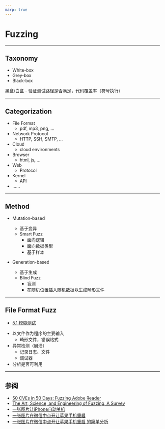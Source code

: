 ```yaml
---
marp: true
---
```


# Fuzzing

---

## Taxonomy

* White-box
* Grey-box
* Black-box

黑盒/白盒 - 验证测试路径是否满足，代码覆盖率（符号执行）

---

## Categorization

* File Format
    * pdf, mp3, png, ...
* Network Protocol
    * HTTP, SSH, SMTP, ...
* Cloud
    * cloud environments
* Browser
    * html, js, ...
* Web
    * Protocol
* Kernel
    * API
* ......

---

## Method

* Mutation-based
    * 基于变异
    * Smart Fuzz
        * 面向逻辑
        * 面向数据类型
        * 基于样本

* Generation-based
    * 基于生成
    * Blind Fuzz
        * 盲测
        * 在随机位置插入随机数据以生成畸形文件

---

## File Format Fuzz

- [5.1 模糊测试](https://github.com/firmianay/CTF-All-In-One/blob/master/doc/5.1_fuzzing.md)

* 以文件作为程序的主要输入
    * 畸形文件，错误格式
* 异常检测（崩溃）
    * 记录日志、文件
    * 调试器
* 分析是否可利用
---

## 参阅

- [50 CVEs in 50 Days: Fuzzing Adobe Reader](https://research.checkpoint.com/50-adobe-cves-in-50-days/)
- [The Art, Science, and Engineering of Fuzzing: A Survey](https://arxiv.org/pdf/1812.00140.pdf)
- [一张图片让iPhone自动关机](https://xw.qq.com/partner/hwbrowser/20190531A0ML8T/20190531A0ML8T00?ADTAG=hwb&pgv_ref=hwb&appid=hwbrowser&ctype=news)
- [一张图片在微信中点开让苹果手机重启](https://bbs.pediy.com/thread-251582.htm)
- [一张图片在微信中点开让苹果手机重启 的简单分析](https://bbs.pediy.com/thread-251597.htm)
